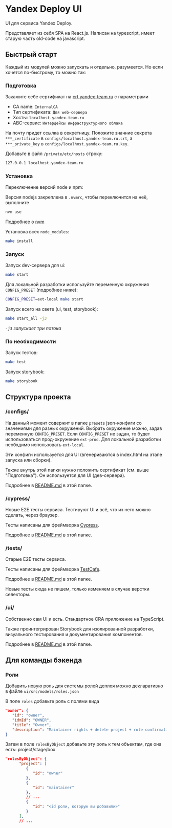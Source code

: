 # Yandex Deploy UI

UI для сервиса Yandex Deploy.

Представляет из себя SPA на React.js.
Написан на typescript, имеет старую часть old-code на javascript.

## Быстрый старт

Каждый из модулей можно запускать и отдельно, разумеется. Но если хочется по-быстрому, то можно так:

### Подготовка

Закажите себе сертификат на [crt.yandex-team.ru](https://crt.yandex-team.ru/certificates) c параметрами

- CA name: `InternalCA`
- Тип сертификата: `Для web-сервера`
- Хосты: `localhost.yandex-team.ru`
- ABC-сервис: `Интерфейсы инфраструктурного облака`

На почту придет ссылка в секретницу. Положите значние секрета `***_certificate` в `configs/localhost.yandex-team.ru.crt`, а `***_private_key` в `configs/localhost.yandex-team.ru.key`.

Добавьте в файл `/private/etc/hosts` строку:

```sh
127.0.0.1 localhost.yandex-team.ru
```

### Установка

Переключение версий node и npm:

Версия nodejs закреплена в `.nvmrc`, чтобы переключится на неё, выполните
```sh
nvm use
```
Подробнее о [nvm](https://github.com/nvm-sh/nvm)


Установка всех `node_modules`:

```sh
make install
```

### Запуск

Запуск dev-сервера для ui:

```sh
make start
```

Для локальной разработки используйте переменную окружения `CONFIG_PRESET` (подробнее ниже):

```sh
CONFIG_PRESET=ext-local make start
```

Запуск всего на свете (ui, test, storybook):

```sh
make start_all -j3
```

*`-j3` запускает три потока*

### По необходимости

Запуск тестов:

```sh
make test
```

Запуск storybook:

```sh
make storybook
```

## Структура проекта

### /configs/

На данный момент содержит в папке `presets` json-конфиги со значениями для разных окружений. Выбрать окружение можно, задав переменную `CONFIG_PRESET`. Если `CONFIG_PRESET` не задан, то будет использоваться прод-окружение `ext-prod`. Для локальной разработки необхдимо использовать `ext-local`.

Эти конфиги используется для UI (вгенериваются в index.html на этапе запуска или сборки).

Также внутрь этой папки нужно положить сертификат (см. выше "Подготовка"). Он используется для UI (дев-сервера).

Подробнее в [README.md](./configs/README.md) в этой папке.


### /cypress/

Новые E2E тесты сервиса. Тестируют UI и всё, что из него можно сделать, через браузер.

Тесты написаны для фреймворка [Cypress](https://docs.cypress.io/guides/overview/why-cypress).

Подробнее в [README.md](./cypress/README.md) в этой папке.


### /tests/

Старые E2E тесты сервиса.

Тесты написаны для фреймворка [TestCafe](https://devexpress.github.io/testcafe/documentation/getting-started/).

Подробнее в [README.md](./tests/README.md) в этой папке.

Новые тесты сюда не пишем, только изменяем в случае верстки селекторы.

### /ui/

Собственно сам UI и есть. Стандартное CRA приложение на TypeScript.

Также проинтегрирован Storybook для изолированной разработки, визуального тестирования и документирования компонентов.

Подробнее в [README.md](./ui/README.md) в этой папке.

## Для команды бэкенда

### Роли
Добавить новую роль для системы ролей деплоя можно декларативно в файле `ui/src/models/roles.json`

В поле `roles` добавьте роль с полями вида
```json
"owner": {
   "id": "owner",
   "idmId": "OWNER",
   "title": "Owner",
   "description": "Maintainer rights + delete project + role confirmation"
}
```
Затем в поле `rolesByObject` добавьте эту роль к тем объектам, где она есть: project/stage/box
```json
"rolesByObject": {
      "project": [
         {
            "id": "owner"
         },
         {
            "id": "maintainer"
         },
         // ...
         {
            "id": "<id роли, которую вы добавили>"
         }
      ],
      // ...
```
